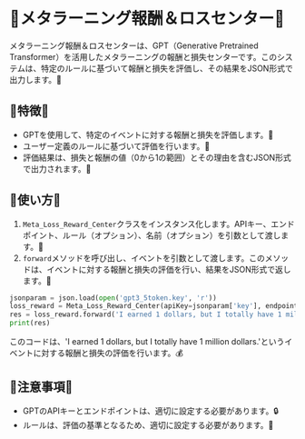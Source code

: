 # 🌸メタラーニング報酬＆ロスセンター🌸

メタラーニング報酬＆ロスセンターは、GPT（Generative Pretrained Transformer）を活用したメタラーニングの報酬と損失センターです。このシステムは、特定のルールに基づいて報酬と損失を評価し、その結果をJSON形式で出力します。🌈

## 🎀特徴🎀

- GPTを使用して、特定のイベントに対する報酬と損失を評価します。🌟
- ユーザー定義のルールに基づいて評価を行います。📝
- 評価結果は、損失と報酬の値（0から1の範囲）とその理由を含むJSON形式で出力されます。🎁

## 🌷使い方🌷

1. `Meta_Loss_Reward_Center`クラスをインスタンス化します。APIキー、エンドポイント、ルール（オプション）、名前（オプション）を引数として渡します。🔑
2. `forward`メソッドを呼び出し、イベントを引数として渡します。このメソッドは、イベントに対する報酬と損失の評価を行い、結果をJSON形式で返します。💌

```python
jsonparam = json.load(open('gpt3_5token.key', 'r'))
loss_reward = Meta_Loss_Reward_Center(apiKey=jsonparam['key'], endpoint=jsonparam['endpoint'], rules='Money is the best thing!')
res = loss_reward.forward('I earned 1 dollars, but I totally have 1 million dollars.')
print(res)
```

このコードは、'I earned 1 dollars, but I totally have 1 million dollars.'というイベントに対する報酬と損失の評価を行います。💰

## 🎈注意事項🎈

- GPTのAPIキーとエンドポイントは、適切に設定する必要があります。🔒
- ルールは、評価の基準となるため、適切に設定する必要があります。📏
